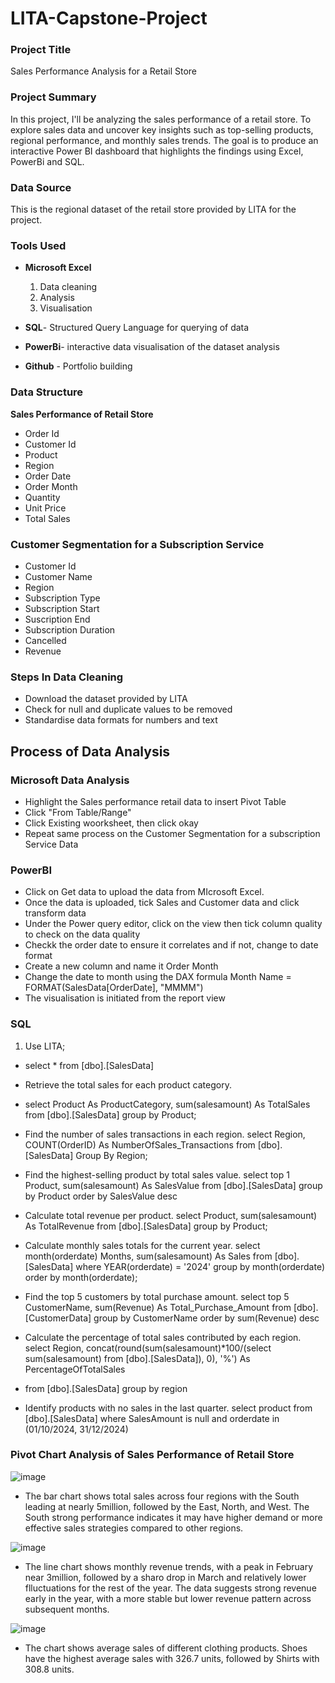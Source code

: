  # LITA-Capstone-Project

### Project Title
Sales Performance Analysis for a Retail Store

### Project Summary
In this project, I'll be analyzing the sales performance of a retail store. To explore sales data and uncover key insights such as top-selling products, regional performance, and monthly sales trends. The goal is to produce an interactive Power BI dashboard that highlights the findings using Excel, PowerBi and SQL.

### Data Source
This is the regional dataset of the retail store provided by LITA for the project.

### Tools Used
- **Microsoft Excel**
  1. Data cleaning
  2. Analysis
  3. Visualisation
  
- **SQL**- Structured Query Language for querying of data

- **PowerBi**- interactive data visualisation of the dataset analysis

- **Github** - Portfolio building
  
### Data Structure
**Sales Performance of Retail Store**
- Order Id
- Customer Id
- Product
- Region
- Order Date
- Order Month
- Quantity
- Unit Price
- Total Sales

### Customer Segmentation for a Subscription Service 
- Customer Id
- Customer Name
- Region
- Subscription Type
- Subscription Start
- Suscription End
- Subscription Duration
- Cancelled
- Revenue

### Steps In Data Cleaning
- Download the dataset provided by LITA
- Check for null and duplicate values to be removed
- Standardise data formats for numbers and text

## Process of Data Analysis    

### Microsoft Data Analysis
- Highlight the Sales performance retail data to insert Pivot Table
- Click "From Table/Range"
- Click Existing woorksheet, then click okay
- Repeat same process on the Customer Segmentation for a subscription Service Data

### PowerBI
- Click on Get data to upload the data from MIcrosoft Excel.
- Once the data is uploaded, tick Sales and Customer data and click transform data
- Under the Power query editor, click on the view then tick column quality to check on the data quality
- Checkk the order date to ensure it correlates and if not, change to date format
- Create a new column and name it Order Month
- Change the date to month using the DAX formula Month Name = FORMAT(SalesData[OrderDate], "MMMM")
- The visualisation is initiated from the report view

### SQL

1. Use LITA;

-   select * from [dbo].[SalesData]

- Retrieve the total sales for each product category.
- select Product As ProductCategory, sum(salesamount) As TotalSales
from [dbo].[SalesData]
group by Product;

- Find the number of sales transactions in each region.
select Region, COUNT(OrderID) As NumberOfSales_Transactions
from [dbo].[SalesData]
Group By Region;


- Find the highest-selling product by total sales value.
select top 1 Product, sum(salesamount) As SalesValue
from [dbo].[SalesData]
group by Product
order by SalesValue desc

- Calculate total revenue per product.
select Product, sum(salesamount) As TotalRevenue
from [dbo].[SalesData]
group by Product;

- Calculate monthly sales totals for the current year.
select month(orderdate) Months, sum(salesamount) As Sales
from [dbo].[SalesData]
where YEAR(orderdate) = '2024'
group by month(orderdate)
order by month(orderdate);

- Find the top 5 customers by total purchase amount.
select top 5 CustomerName, sum(Revenue) As Total_Purchase_Amount
from [dbo].[CustomerData]
group by CustomerName
order by sum(Revenue) desc

- Calculate the percentage of total sales contributed by each region.
select Region, concat(round(sum(salesamount)*100/(select sum(salesamount)
from [dbo].[SalesData]), 0), '%') As PercentageOfTotalSales

- from [dbo].[SalesData]
group by region

- Identify products with no sales in the last quarter.
select product
from [dbo].[SalesData]
where SalesAmount is null and orderdate in (01/10/2024, 31/12/2024)

### Pivot Chart Analysis of Sales Performance of Retail Store

![image](https://github.com/user-attachments/assets/bb126cef-3443-45d4-9d98-a5c0ce018bd9)
- The bar chart shows total sales across four regions with the South leading at nearly 5million, followed by the East, North, and West. The South strong performance indicates it may have higher demand or more effective sales strategies compared to other regions.

![image](https://github.com/user-attachments/assets/407b0cd4-072b-4912-8f40-f7f7f4c3217d)
- The line chart shows monthly revenue trends, with a peak in February near 3million, followed by a sharo drop in March and relatively lower flluctuations for the rest of the year. The data suggests strong revenue early in the year, with a more stable but lower revenue pattern across subsequent months.


![image](https://github.com/user-attachments/assets/f43ff3b1-b8fb-47d4-b82c-a1da8452bc4e)
- The chart shows average sales of different clothing products. Shoes have the highest average sales with 326.7 units, followed by Shirts with 308.8 units.







